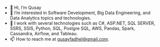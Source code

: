 - 👋 Hi, I’m Qusay
- 👀 I’m interested in Software Development, Big Data Engineering, and Data Analytics topics and technologies.
- 🌱 I work with several technologies such as C#, ASP.NET, SQL SERVER, SSRS, SSIS, Python, SQL, Postgre SQL, AWS, Pandas, Spark, Cassandra, Airflow, and Tableau.
- 📫 How to reach me at qusayfadhel@gmail.com.

<!---
qusay-elewy/qusay-elewy is a ✨ special ✨ repository because its `README.md` (this file) appears on your GitHub profile.
You can click the Preview link to take a look at your changes.
--->
